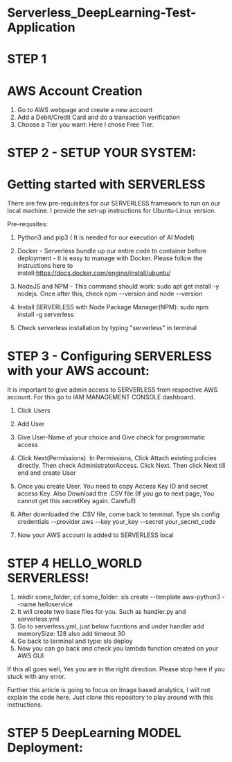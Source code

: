 # Serverless_DeepLearning-Test-Application

# STEP 1
# AWS Account Creation

1. Go to AWS webpage and create a new account
2. Add a Debit/Credit Card and do a transaction verification
3. Choose a Tier you want: Here I chose Free Tier.

# STEP 2 - SETUP YOUR SYSTEM:

# Getting started with SERVERLESS

There are few pre-requisites for our SERVERLESS framework to run on our local machine. I provide the set-up instructions for Ubuntu-Linux version.

Pre-requsites:
1. Python3 and pip3 ( It is needed for our execution of AI Model)
2. Docker - Serverless bundle up our entire code to container before deployment - It is easy to manage with Docker. Please follow the instructions here to install:https://docs.docker.com/engine/install/ubuntu/
3. NodeJS and NPM - This command should work: sudo apt get install -y nodejs. Once after this, check npm --version and node --version
4. Install SERVERLESS with Node Package Manager(NPM): sudo npm install -g serverless

5. Check serverless installation by typing "serverless" in terminal

# STEP 3 - Configuring SERVERLESS with your AWS account:

It is important to give admin access to SERVERLESS from respective AWS account. For this go to IAM MANAGEMENT CONSOLE dashboard. 

1. Click Users
2. Add User
3. Give User-Name of your choice and Give check for programmatic access
4. Click Next(Permissions). In Permissions, Click Attach existing policies directly. Then check AdministratorAccess. Click Next. Then click Next till end and create User
5. Once you create User. You need to copy Access Key ID and secret access Key. Also Download the .CSV file.(If you go to next page, You cannot get this secretKey again. Careful!)

6. After downloaded the .CSV file, come back to terminal. Type sls config credentials --provider aws --key your_key --secret your_secret_code
7. Now your AWS account is added to SERVERLESS local

# STEP 4 HELLO_WORLD SERVERLESS!

1. mkdir some_folder, cd some_folder:
      sls create --template aws-python3 --name helloservice
2. It will create two base files for you. Such as handler.py and serverless.yml
3. Go to serverless.yml, just below fucntions and under handler add memorySize: 128 also add timeout 30
4. Go back to terminal and type: sls deploy
5. Now you can go back and check you lambda function created on your AWS GUI

If this all goes well, Yes you are in the right direction. Please stop here if you stuck with any error.

Further this article is going to focus on Image based analytics, I will not explain the code here. Just clone this repository to play around with this instructions.

# STEP 5 DeepLearning MODEL Deployment:



